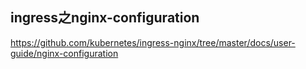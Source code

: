 ## ingress之nginx-configuration

https://github.com/kubernetes/ingress-nginx/tree/master/docs/user-guide/nginx-configuration



